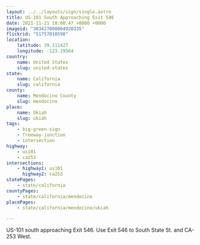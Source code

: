 ```yaml
---
layout: ../../layouts/sign/single.astro
title: US-101 South Approaching Exit 546
date: 2021-11-21 18:00:47 +0000 +0000
imageid: "383427008064920335"
flickrid: "51757010598"
location:
    latitude: 39.111427
    longitude: -123.19564
country:
    name: United States
    slug: united-states
state:
    name: California
    slug: california
county:
    name: Mendocino County
    slug: mendocino
place:
    name: Ukiah
    slug: ukiah
tags:
    - big-green-sign
    - freeway-junction
    - intersection
highway:
    - us101
    - ca253
intersections:
    - highway1: us101
      highway2: ca253
statePages:
    - state/california
countyPages:
    - state/california/mendocino
placePages:
    - state/california/mendocino/ukiah

---
```

US-101 south approaching Exit 546.  Use Exit 546 to South State St. and CA-253 West.
